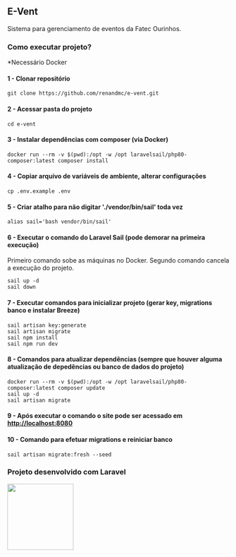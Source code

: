 ## E-Vent

Sistema para gerenciamento de eventos da Fatec Ourinhos.

### Como executar projeto? 
*Necessário Docker
#### 1 - Clonar repositório
```
git clone https://github.com/renandmc/e-vent.git
```
#### 2 - Acessar pasta do projeto
```
cd e-vent
```
#### 3 - Instalar dependências com composer (via Docker)
```
docker run --rm -v $(pwd):/opt -w /opt laravelsail/php80-composer:latest composer install
```
#### 4 - Copiar arquivo de variáveis de ambiente, alterar configurações
```
cp .env.example .env
```
#### 5 - Criar atalho para não digitar './vendor/bin/sail' toda vez
```
alias sail='bash vendor/bin/sail'
```
#### 6 - Executar o comando do Laravel Sail (pode demorar na primeira execução) 
Primeiro comando sobe as máquinas no Docker.
Segundo comando cancela a execução do projeto.
```
sail up -d
sail down
```
#### 7 - Executar comandos para inicializar projeto (gerar key, migrations banco e instalar Breeze)
```
sail artisan key:generate
sail artisan migrate
sail npm install
sail npm run dev
```
#### 8 - Comandos para atualizar dependências (sempre que houver alguma atualização de depedências ou banco de dados do projeto)
```
docker run --rm -v $(pwd):/opt -w /opt laravelsail/php80-composer:latest composer update
sail up -d
sail artisan migrate
```
#### 9 - Após executar o comando o site pode ser acessado em <http://localhost:8080>

#### 10 - Comando para efetuar migrations e reiniciar banco
```
sail artisan migrate:fresh --seed
```
### Projeto desenvolvido com Laravel
<a href="https://laravel.com" target="_blank">
  <img src="https://raw.githubusercontent.com/laravel/art/master/logo-lockup/5%20SVG/2%20CMYK/1%20Full%20Color/laravel-logolockup-cmyk-red.svg" width="150">
</a>
